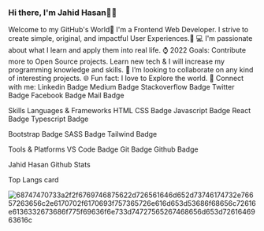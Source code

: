 ###  Hi there, I'm Jahid Hasan👨‍💻
Welcome to my GitHub's World👋
I'm a Frontend Web Developer. I strive to create simple, original, and impactful User Experiences.🚀
💻 I'm passionate about what I learn and apply them into real life.
⌚ 2022 Goals: Contribute more to Open Source projects. Learn new tech & I will increase my programming knowledge and skills.
👯 I’m looking to collaborate on any kind of interesting projects.
🌐 Fun fact: I love to Explore the world.
🤝 Connect with me:
Linkedin Badge Medium Badge Stackoverflow Badge Twitter Badge Facebook Badge Mail Badge


Skills
Languages & Frameworks
HTML CSS Badge Javascript Badge React Badge Typescript Badge

Bootstrap Badge SASS Badge Tailwind Badge

Tools & Platforms
VS Code Badge Git Badge Github Badge


Jahid Hasan Github Stats

Top Langs card



![68747470733a2f2f6769746875622d726561646d652d73746174732e76657263656c2e6170702f6170693f757365726e616d653d53686f68656c72616e6136332673686f775f69636f6e733d74727565267468656d653d7261646963616c](https://github.com/mdjahidhasandev/mdjahidhasandev/assets/129102515/33d7d011-b81d-447c-9dad-f2316a627f47)
